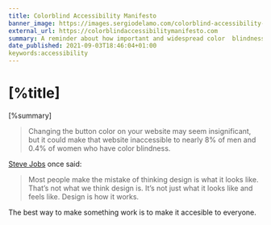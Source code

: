 ```yaml
---
title: Colorblind Accessibility Manifesto
banner_image: https://images.sergiodelamo.com/colorblind-accessibility-manifesto.png
external_url: https://colorblindaccessibilitymanifesto.com
summary: A reminder about how important and widespread color  blindness is.
date_published: 2021-09-03T18:46:04+01:00
keywords:accessibility
---
```


# [%title]

[%summary]

> Changing the button color on your website may seem insignificant, but it could make that website inaccessible to nearly 8% of men and 0.4% of women who have color blindness.

[Steve Jobs](https://www.wired.com/news/columns/cultofmac/0,71956-0.html) once said:

> Most people make the mistake of thinking design is what it looks like. That’s not what we think design is. It’s not just what it looks like and feels like. Design is how it works.

The best way to make something work is to make it accesible to everyone. 